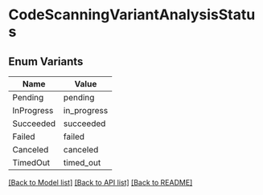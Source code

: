 # CodeScanningVariantAnalysisStatus

## Enum Variants

| Name | Value |
|---- | -----|
| Pending | pending |
| InProgress | in_progress |
| Succeeded | succeeded |
| Failed | failed |
| Canceled | canceled |
| TimedOut | timed_out |


[[Back to Model list]](../README.md#documentation-for-models) [[Back to API list]](../README.md#documentation-for-api-endpoints) [[Back to README]](../README.md)


